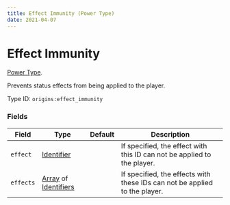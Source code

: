 ```yaml
---
title: Effect Immunity (Power Type)
date: 2021-04-07
---
```

# Effect Immunity

[Power Type](../power_types.md).

Prevents status effects from being applied to the player.

Type ID: `origins:effect_immunity`

### Fields

Field  | Type | Default | Description
-------|------|---------|-------------
`effect` | [Identifier](../data_types/identifier.md) |  | If specified, the effect with this ID can not be applied to the player.
`effects` | [Array](../data_types/array.md) of [Identifiers](../data_types/identifier.md) |  | If specified, the effects with these IDs can not be applied to the player.

